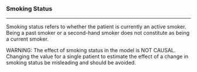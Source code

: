### Smoking Status

***

Smoking status refers to whether the patient is currently an active smoker. Being a past smoker or a second-hand smoker does not constitute as being a current smoker. 

WARNING: The effect of smoking status in the model is NOT CAUSAL. Changing the value for a single patient to estimate the effect of a change in smoking status be misleading and should be avoided.  

